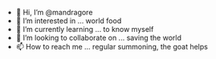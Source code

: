 - 👋 Hi, I’m @mandragore
- 👀 I’m interested in ... world food
- 🌱 I’m currently learning ... to know myself
- 💞️ I’m looking to collaborate on ... saving the world
- 📫 How to reach me ... regular summoning, the goat helps

<!---
mandragore/mandragore is a ✨ special ✨ repository because its `README.md` (this file) appears on your GitHub profile.
You can click the Preview link to take a look at your changes.
--->
